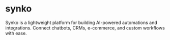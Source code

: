 # synko
Synko is a lightweight platform for building AI-powered automations and integrations. Connect chatbots, CRMs, e-commerce, and custom workflows with ease.
